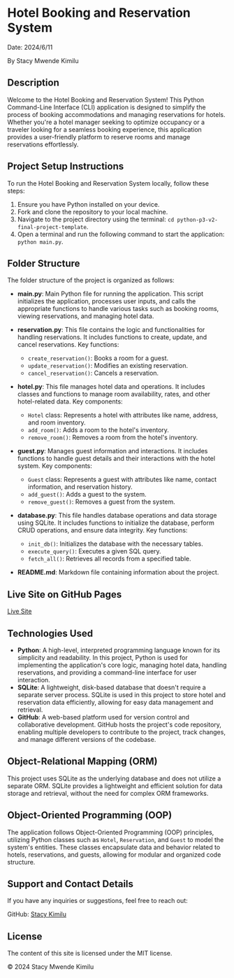 # Hotel Booking and Reservation System
Date: 2024/6/11

By Stacy Mwende Kimilu

## Description
Welcome to the Hotel Booking and Reservation System! This Python Command-Line Interface (CLI) application is designed to simplify the process of booking accommodations and managing reservations for hotels. Whether you're a hotel manager seeking to optimize occupancy or a traveler looking for a seamless booking experience, this application provides a user-friendly platform to reserve rooms and manage reservations effortlessly.

## Project Setup Instructions
To run the Hotel Booking and Reservation System locally, follow these steps:

1. Ensure you have Python installed on your device.
2. Fork and clone the repository to your local machine.
3. Navigate to the project directory using the terminal: `cd python-p3-v2-final-project-template`.
4. Open a terminal and run the following command to start the application: `python main.py`.

## Folder Structure
The folder structure of the project is organized as follows:

- **main.py**: Main Python file for running the application. This script initializes the application, processes user inputs, and calls the appropriate functions to handle various tasks such as booking rooms, viewing reservations, and managing hotel data.

- **reservation.py**: This file contains the logic and functionalities for handling reservations. It includes functions to create, update, and cancel reservations. Key functions:
  - `create_reservation()`: Books a room for a guest.
  - `update_reservation()`: Modifies an existing reservation.
  - `cancel_reservation()`: Cancels a reservation.

- **hotel.py**: This file manages hotel data and operations. It includes classes and functions to manage room availability, rates, and other hotel-related data. Key components:
  - `Hotel` class: Represents a hotel with attributes like name, address, and room inventory.
  - `add_room()`: Adds a room to the hotel's inventory.
  - `remove_room()`: Removes a room from the hotel's inventory.

- **guest.py**: Manages guest information and interactions. It includes functions to handle guest details and their interactions with the hotel system. Key components:
  - `Guest` class: Represents a guest with attributes like name, contact information, and reservation history.
  - `add_guest()`: Adds a guest to the system.
  - `remove_guest()`: Removes a guest from the system.

- **database.py**: This file handles database operations and data storage using SQLite. It includes functions to initialize the database, perform CRUD operations, and ensure data integrity. Key functions:
  - `init_db()`: Initializes the database with the necessary tables.
  - `execute_query()`: Executes a given SQL query.
  - `fetch_all()`: Retrieves all records from a specified table.

- **README.md**: Markdown file containing information about the project.

## Live Site on GitHub Pages
[Live Site](https://github.com/stacykimilu/python-p3-v2-final-project-template)

## Technologies Used

- **Python**: A high-level, interpreted programming language known for its simplicity and readability. In this project, Python is used for implementing the application's core logic, managing hotel data, handling reservations, and providing a command-line interface for user interaction.
- **SQLite**: A lightweight, disk-based database that doesn't require a separate server process. SQLite is used in this project to store hotel and reservation data efficiently, allowing for easy data management and retrieval.
- **GitHub**: A web-based platform used for version control and collaborative development. GitHub hosts the project's code repository, enabling multiple developers to contribute to the project, track changes, and manage different versions of the codebase.

## Object-Relational Mapping (ORM)
This project uses SQLite as the underlying database and does not utilize a separate ORM. SQLite provides a lightweight and efficient solution for data storage and retrieval, without the need for complex ORM frameworks.

## Object-Oriented Programming (OOP)
The application follows Object-Oriented Programming (OOP) principles, utilizing Python classes such as `Hotel`, `Reservation`, and `Guest` to model the system's entities. These classes encapsulate data and behavior related to hotels, reservations, and guests, allowing for modular and organized code structure.

## Support and Contact Details
If you have any inquiries or suggestions, feel free to reach out:

GitHub: [Stacy Kimilu](https://github.com/stacykimilu)

## License
The content of this site is licensed under the MIT license.

© 2024 Stacy Mwende Kimilu
